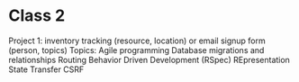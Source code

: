 # Class 2

Project 1: inventory tracking (resource, location) or email signup form (person, topics)
Topics:
Agile programming
Database migrations and relationships
Routing
Behavior Driven Development (RSpec)
REpresentation State Transfer
CSRF